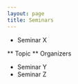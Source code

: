 ```yaml
---
layout: page
title: Seminars
---
```


* Seminar X

** Topic
** Organizers

* Seminar Y
* Seminar Z

